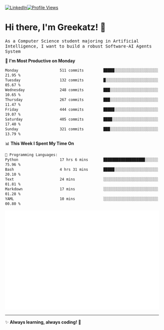 [![LinkedIn](https://img.shields.io/badge/LinkedIn-0077B5?style=flat&logo=linkedin&logoColor=white)](https://www.linkedin.com/in/hungarbeit1912/)[![Profile Views](https://komarev.com/ghpvc/?username=Greekatz&color=blue&style=flat-square)](https://github.com/Greekatz)  


# Hi there, I'm Greekatz! 👋

<samp>As a Computer Science student majoring in Artificial Intelligence, I want to build a robust Software-AI Agents System<samp>


<!--START_SECTION:waka-->
📅 **I'm Most Productive on Monday** 

```text
Monday                   511 commits         █████░░░░░░░░░░░░░░░░░░░░   21.95 % 
Tuesday                  132 commits         █░░░░░░░░░░░░░░░░░░░░░░░░   05.67 % 
Wednesday                248 commits         ███░░░░░░░░░░░░░░░░░░░░░░   10.65 % 
Thursday                 267 commits         ███░░░░░░░░░░░░░░░░░░░░░░   11.47 % 
Friday                   444 commits         █████░░░░░░░░░░░░░░░░░░░░   19.07 % 
Saturday                 405 commits         ████░░░░░░░░░░░░░░░░░░░░░   17.40 % 
Sunday                   321 commits         ███░░░░░░░░░░░░░░░░░░░░░░   13.79 % 
```


📊 **This Week I Spent My Time On** 

```text
💬 Programming Languages: 
Python                   17 hrs 6 mins       ███████████████████░░░░░░   75.96 % 
Bash                     4 hrs 31 mins       █████░░░░░░░░░░░░░░░░░░░░   20.10 % 
Text                     24 mins             ░░░░░░░░░░░░░░░░░░░░░░░░░   01.81 % 
Markdown                 17 mins             ░░░░░░░░░░░░░░░░░░░░░░░░░   01.28 % 
YAML                     10 mins             ░░░░░░░░░░░░░░░░░░░░░░░░░   00.80 % 
```


<!--END_SECTION:waka-->

![Full-year Contribution Calendar](https://github.com/Greekatz/Greekatz/blob/main/metrics.plugin.isocalendar.fullyear.svg)

---
✨ **Always learning, always coding!** 🚀
